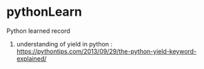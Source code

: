 # pythonLearn
Python learned record


1. understanding of yield in python : https://pythontips.com/2013/09/29/the-python-yield-keyword-explained/ 
